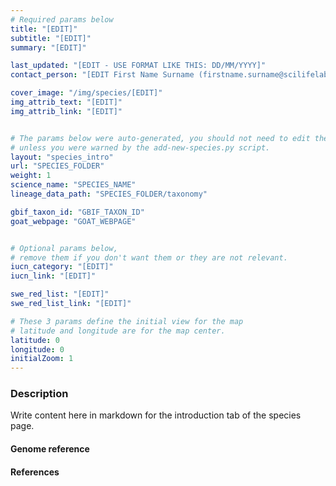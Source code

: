 ```yaml
---
# Required params below
title: "[EDIT]"
subtitle: "[EDIT]"
summary: "[EDIT]"

last_updated: "[EDIT - USE FORMAT LIKE THIS: DD/MM/YYYY]"
contact_person: "[EDIT First Name Surname (firstname.surname@scilifelab.se)] "

cover_image: "/img/species/[EDIT]"
img_attrib_text: "[EDIT]"
img_attrib_link: "[EDIT]"


# The params below were auto-generated, you should not need to edit them...
# unless you were warned by the add-new-species.py script.
layout: "species_intro"
url: "SPECIES_FOLDER"
weight: 1
science_name: "SPECIES_NAME"
lineage_data_path: "SPECIES_FOLDER/taxonomy"

gbif_taxon_id: "GBIF_TAXON_ID"
goat_webpage: "GOAT_WEBPAGE"


# Optional params below,
# remove them if you don't want them or they are not relevant.
iucn_category: "[EDIT]"
iucn_link: "[EDIT]"

swe_red_list: "[EDIT]"
swe_red_list_link: "[EDIT]"

# These 3 params define the initial view for the map
# latitude and longitude are for the map center.
latitude: 0
longitude: 0
initialZoom: 1
---
```


### Description

Write content here in markdown for the introduction tab of the species page.

#### Genome reference


#### References

